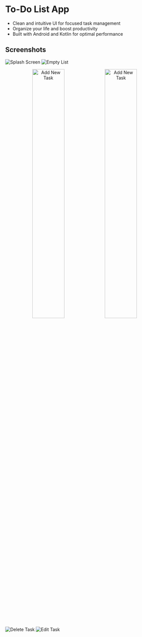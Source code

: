# To-Do List App
- Clean and intuitive UI for focused task management
- Organize your life and boost productivity
- Built with Android and Kotlin for optimal performance

## Screenshots
![Splash Screen](./screenshots/splash.jpg)
![Empty List](./screenshots/emptylist.jpg)
<div align="center"> <img src="screenshots/add2.jpg" alt="Add New Task" width="45%"> <img src="screenshots/add.jpg" alt="Add New Task" width="45%"> </div>

![Delete Task](./screenshots/delete.jpg)
![Edit Task](./screenshots/edit.jpg)

